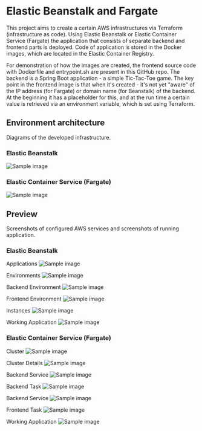 # Elastic Beanstalk and Fargate
This project aims to create a certain AWS infrastructures via Terraform (infrastructure as code). Using Elastic Beanstalk or Elastic Container Service (Fargate) the application that consists of separate backend and frontend parts is deployed. Code of application is stored in the Docker images, which are located in the Elastic Container Registry.

For demonstration of how the images are created, the frontend source code with Dockerfile and entrypoint.sh are present in this GitHub repo.
The backend is a Spring Boot application - a simple Tic-Tac-Toe game.
The key point in the frontend image is that when it's created - it's not yet "aware" of the IP address (for Fargate) or domain name (for Beanstalk) of the backend. At the beginning it has a placeholder for this, and at the run time a certain value is retrieved via an environment variable, which is set using Terraform.

## Environment architecture

Diagrams of the developed infrastructure.

### Elastic Beanstalk

![Sample image](img/beanstalk/Beanstalk_diagram.png)

### Elastic Container Service (Fargate)

![Sample image](img/fargate/Fargate_diagram.png)

## Preview

Screenshots of configured AWS services and screenshots of running application.

### Elastic Beanstalk

Applications
![Sample image](img/beanstalk/Apps.png)

Environments
![Sample image](img/beanstalk/Envs.png)

Backend Environment
![Sample image](img/beanstalk/Back_env.png)

Frontend Environment
![Sample image](img/beanstalk/Front_env.png)

Instances
![Sample image](img/beanstalk/Instances.png)

Working Application
![Sample image](img/beanstalk/App.png)

### Elastic Container Service (Fargate)

Cluster
![Sample image](img/fargate/Cluster_g.png)

Cluster Details
![Sample image](img/fargate/Cluster_d.png)

Backend Service
![Sample image](img/fargate/Back_service.png)

Backend Task
![Sample image](img/fargate/Back_task.png)

Backend Service
![Sample image](img/fargate/Front_service.png)

Frontend Task
![Sample image](img/fargate/Front_task.png)

Working Application
![Sample image](img/fargate/App.png)
